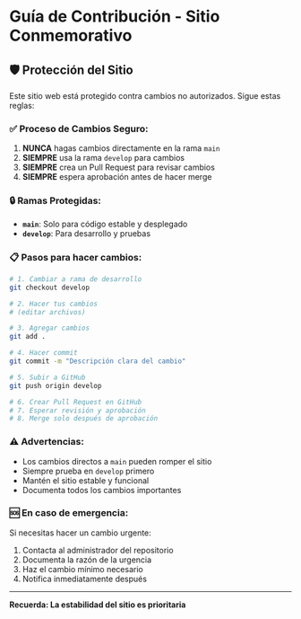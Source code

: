 # Guía de Contribución - Sitio Conmemorativo

## 🛡️ Protección del Sitio

Este sitio web está protegido contra cambios no autorizados. Sigue estas reglas:

### ✅ **Proceso de Cambios Seguro:**

1. **NUNCA** hagas cambios directamente en la rama `main`
2. **SIEMPRE** usa la rama `develop` para cambios
3. **SIEMPRE** crea un Pull Request para revisar cambios
4. **SIEMPRE** espera aprobación antes de hacer merge

### 🔒 **Ramas Protegidas:**

- **`main`**: Solo para código estable y desplegado
- **`develop`**: Para desarrollo y pruebas

### 📋 **Pasos para hacer cambios:**

```bash
# 1. Cambiar a rama de desarrollo
git checkout develop

# 2. Hacer tus cambios
# (editar archivos)

# 3. Agregar cambios
git add .

# 4. Hacer commit
git commit -m "Descripción clara del cambio"

# 5. Subir a GitHub
git push origin develop

# 6. Crear Pull Request en GitHub
# 7. Esperar revisión y aprobación
# 8. Merge solo después de aprobación
```

### ⚠️ **Advertencias:**

- Los cambios directos a `main` pueden romper el sitio
- Siempre prueba en `develop` primero
- Mantén el sitio estable y funcional
- Documenta todos los cambios importantes

### 🆘 **En caso de emergencia:**

Si necesitas hacer un cambio urgente:
1. Contacta al administrador del repositorio
2. Documenta la razón de la urgencia
3. Haz el cambio mínimo necesario
4. Notifica inmediatamente después

---
**Recuerda: La estabilidad del sitio es prioritaria**
